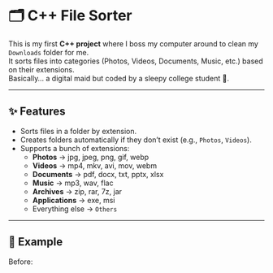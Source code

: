 # 🗂️ C++ File Sorter

This is my first **C++ project** where I boss my computer around to clean my `Downloads` folder for me.  
It sorts files into categories (Photos, Videos, Documents, Music, etc.) based on their extensions.  
Basically… a digital maid but coded by a sleepy college student 🦝.

---

## ✨ Features
- Sorts files in a folder by extension.
- Creates folders automatically if they don’t exist (e.g., `Photos`, `Videos`).
- Supports a bunch of extensions:  
  - **Photos** → jpg, jpeg, png, gif, webp  
  - **Videos** → mp4, mkv, avi, mov, webm  
  - **Documents** → pdf, docx, txt, pptx, xlsx  
  - **Music** → mp3, wav, flac  
  - **Archives** → zip, rar, 7z, jar  
  - **Applications** → exe, msi  
  - Everything else → `Others`

---

## 📂 Example
Before:
